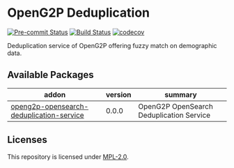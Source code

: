 # OpenG2P Deduplication
[![Pre-commit Status](https://github.com/OpenG2P/openg2p-deduplicationservice/actions/workflows/pre-commit.yml/badge.svg?branch=develop)](https://github.com/OpenG2P/openg2p-deduplicationservice/actions/workflows/pre-commit.yml?query=branch%3Adevelop)
[![Build Status](https://github.com/OpenG2P/openg2p-deduplicationservice/actions/workflows/test.yml/badge.svg?branch=develop)](https://github.com/OpenG2P/openg2p-deduplicationservice/actions/workflows/test.yml?query=branch%3Adevelop)
[![codecov](https://codecov.io/gh/OpenG2P/openg2p-deduplicationservice/branch/develop/graph/badge.svg)](https://codecov.io/gh/OpenG2P/openg2p-deduplicationservice)

Deduplication service of OpenG2P offering fuzzy match on demographic data.

## Available Packages

addon | version | summary
----- | ------- | -------
[openg2p-opensearch-deduplication-service](openg2p-opensearch-deduplication-service/) | 0.0.0 | OpenG2P OpenSearch Deduplication Service

## Licenses

This repository is licensed under [MPL-2.0](LICENSE).
